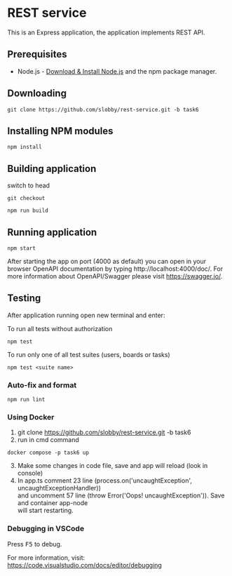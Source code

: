 # REST service

This is an Express application, the application implements REST API.

## Prerequisites

- Node.js - [Download & Install Node.js](https://nodejs.org/en/download/) and the npm package manager.

## Downloading

```
git clone https://github.com/slobby/rest-service.git -b task6
```

## Installing NPM modules

```
npm install
```

## Building application

switch to head

```
git checkout
```

```
npm run build
```

## Running application

```
npm start
```

After starting the app on port (4000 as default) you can open
in your browser OpenAPI documentation by typing http://localhost:4000/doc/.
For more information about OpenAPI/Swagger please visit https://swagger.io/.

## Testing

After application running open new terminal and enter:

To run all tests without authorization

```
npm test
```

To run only one of all test suites (users, boards or tasks)

```
npm test <suite name>
```

### Auto-fix and format

```
npm run lint
```

### Using Docker

1. git clone https://github.com/slobby/rest-service.git -b task6
2. run in cmd command

```
docker compose -p task6 up
```

3. Make some changes in code file, save and app will reload (look in console)
4. In app.ts comment 23 line (process.on('uncaughtException', uncaughtExceptionHandler)) \
   and uncomment 57 line (throw Error('Oops! uncaughtException')). Save and container app-node\
   will start restarting.

### Debugging in VSCode

Press <kbd>F5</kbd> to debug.

For more information, visit: https://code.visualstudio.com/docs/editor/debugging
